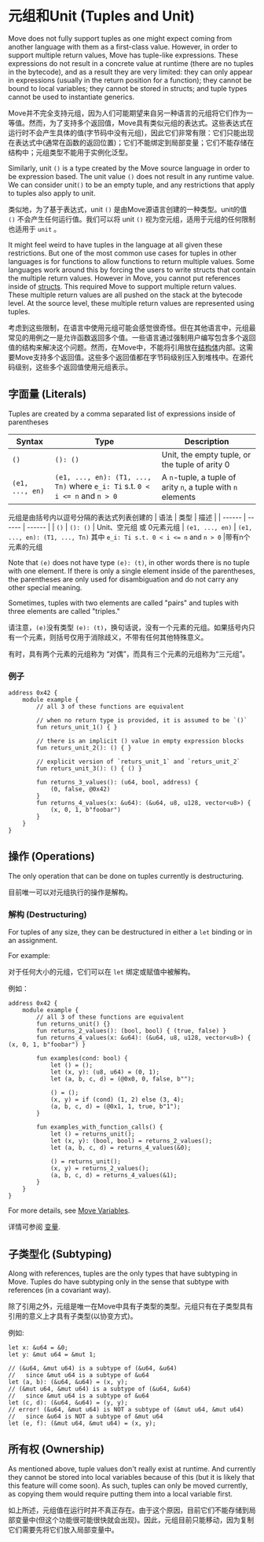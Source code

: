 # 元组和Unit (Tuples and Unit)

Move does not fully support tuples as one might expect coming from another language with them as a
first-class value. However, in order to support multiple return values, Move has tuple-like
expressions. These expressions do not result in a concrete value at runtime (there are no tuples in
the bytecode), and as a result they are very limited: they can only appear in expressions (usually
in the return position for a function); they cannot be bound to local variables; they cannot be
stored in structs; and tuple types cannot be used to instantiate generics.

Move并不完全支持元组，因为人们可能期望来自另一种语言的元组将它们作为一等值。然而，为了支持多个返回值，Move具有类似元组的表达式。这些表达式在运行时不会产生具体的值(字节码中没有元组)，因此它们非常有限：它们只能出现在表达式中(通常在函数的返回位置)；它们不能绑定到局部变量；它们不能存储在结构中；元组类型不能用于实例化泛型。

Similarly, unit `()` is a type created by the Move source language in order to be expression based.
The unit value `()` does not result in any runtime value. We can consider unit`()` to be an empty
tuple, and any restrictions that apply to tuples also apply to unit.

类似地，为了基于表达式，unit `()` 是由Move源语言创建的一种类型。unit的值 `()` 不会产生任何运行值。我们可以将 unit `()` 视为空元组，适用于元组的任何限制也适用于 `unit` 。

It might feel weird to have tuples in the language at all given these restrictions. But one of the
most common use cases for tuples in other languages is for functions to allow functions to return
multiple values. Some languages work around this by forcing the users to write structs that contain
the multiple return values. However in Move, you cannot put references inside of
[structs](./structs-and-resources.md). This required Move to support multiple return values. These
multiple return values are all pushed on the stack at the bytecode level. At the source level, these
multiple return values are represented using tuples.

考虑到这些限制，在语言中使用元组可能会感觉很奇怪。但在其他语言中，元组最常见的用例之一是允许函数返回多个值。一些语言通过强制用户编写包含多个返回值的结构来解决这个问题。然而，在Move中，不能将引用放在[结构体](./chapter_16_structs-and-resources.html)内部。这需要Move支持多个返回值。这些多个返回值都在字节码级别压入到堆栈中。在源代码级别，这些多个返回值使用元组表示。

## 字面量 (Literals)

Tuples are created by a comma separated list of expressions inside of parentheses

| Syntax          | Type                                                                         | Description                                                  |
| --------------- | ---------------------------------------------------------------------------- | ------------------------------------------------------------ |
| `()`            | `(): ()`                                                                     | Unit, the empty tuple, or the tuple of arity 0               |
| `(e1, ..., en)` | `(e1, ..., en): (T1, ..., Tn)` where `e_i: Ti` s.t. `0 < i <= n` and `n > 0` | A `n`-tuple, a tuple of arity `n`, a tuple with `n` elements |

元组是由括号内以逗号分隔的表达式列表创建的
| 语法 | 类型 | 描述 |
| ------ | ------ | ------ |
| `()` | `(): ()` | Unit、空元组 或 0元素元组
| `(e1, ..., en)` | `(e1, ..., en): (T1, ..., Tn)` 其中 `e_i: Ti s.t. 0 < i <= n` and `n > 0` |带有n个元素的元组

Note that `(e)` does not have type `(e): (t)`, in other words there is no tuple with one element. If
there is only a single element inside of the parentheses, the parentheses are only used for
disambiguation and do not carry any other special meaning.

Sometimes, tuples with two elements are called "pairs" and tuples with three elements are called
"triples."

请注意，`(e)`没有类型 `(e): (t)`，换句话说，没有一个元素的元组。如果括号内只有一个元素，则括号仅用于消除歧义，不带有任何其他特殊意义。

有时，具有两个元素的元组称为 “对偶”，而具有三个元素的元组称为“三元组”。

### 例子

```move=
address 0x42 {
    module example {
        // all 3 of these functions are equivalent

        // when no return type is provided, it is assumed to be `()`
        fun returs_unit_1() { }

        // there is an implicit () value in empty expression blocks
        fun returs_unit_2(): () { }

        // explicit version of `returs_unit_1` and `returs_unit_2`
        fun returs_unit_3(): () { () }

        fun returns_3_values(): (u64, bool, address) {
            (0, false, @0x42)
        }
        fun returns_4_values(x: &u64): (&u64, u8, u128, vector<u8>) {
            (x, 0, 1, b"foobar")
        }
    }
}
```

## 操作 (Operations)

The only operation that can be done on tuples currently is destructuring.

目前唯一可以对元组执行的操作是解构。

### 解构 (Destructuring)

For tuples of any size, they can be destructured in either a `let` binding or in an assignment.

For example:

对于任何大小的元组，它们可以在 `let` 绑定或赋值中被解构。

例如：

```move=
address 0x42 {
    module example {
        // all 3 of these functions are equivalent
        fun returns_unit() {}
        fun returns_2_values(): (bool, bool) { (true, false) }
        fun returns_4_values(x: &u64): (&u64, u8, u128, vector<u8>) { (x, 0, 1, b"foobar") }

        fun examples(cond: bool) {
            let () = ();
            let (x, y): (u8, u64) = (0, 1);
            let (a, b, c, d) = (@0x0, 0, false, b"");

            () = ();
            (x, y) = if (cond) (1, 2) else (3, 4);
            (a, b, c, d) = (@0x1, 1, true, b"1");
        }

        fun examples_with_function_calls() {
            let () = returns_unit();
            let (x, y): (bool, bool) = returns_2_values();
            let (a, b, c, d) = returns_4_values(&0);

            () = returns_unit();
            (x, y) = returns_2_values();
            (a, b, c, d) = returns_4_values(&1);
        }
    }
}
```

For more details, see [Move Variables](./variables.md).

详情可参阅 [变量](./chapter_10_variables.md).

## 子类型化 (Subtyping)

Along with references, tuples are the only types that have subtyping in Move. Tuples do have
subtyping only in the sense that subtype with references (in a covariant way).

除了引用之外，元组是唯一在Move中具有子类型的类型。元组只有在子类型具有引用的意义上才具有子类型(以协变方式)。

例如:

```move=
let x: &u64 = &0;
let y: &mut u64 = &mut 1;

// (&u64, &mut u64) is a subtype of (&u64, &u64)
//   since &mut u64 is a subtype of &u64
let (a, b): (&u64, &u64) = (x, y);
// (&mut u64, &mut u64) is a subtype of (&u64, &u64)
//   since &mut u64 is a subtype of &u64
let (c, d): (&u64, &u64) = (y, y);
// error! (&u64, &mut u64) is NOT a subtype of (&mut u64, &mut u64)
//   since &u64 is NOT a subtype of &mut u64
let (e, f): (&mut u64, &mut u64) = (x, y);
```

## 所有权 (Ownership)

As mentioned above, tuple values don't really exist at runtime. And currently they cannot be stored
into local variables because of this (but it is likely that this feature will come soon). As such,
tuples can only be moved currently, as copying them would require putting them into a local variable
first.

如上所述，元组值在运行时并不真正存在。由于这个原因，目前它们不能存储到局部变量中(但这个功能很可能很快就会出现)。因此，元组目前只能移动，因为复制它们需要先将它们放入局部变量中。
